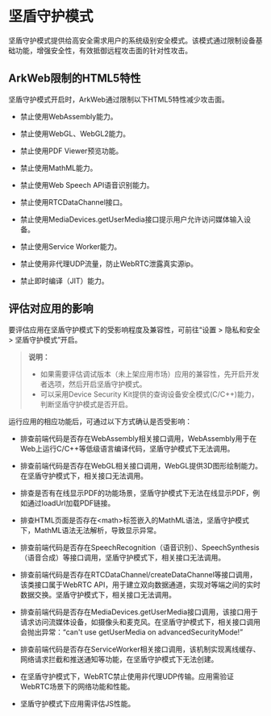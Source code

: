 # 坚盾守护模式
<!--Kit: ArkWeb-->
<!--Subsystem: Web-->
<!--Owner: @weixin_41848015-->
<!--Designer: @libing23232323-->
<!--Tester: @ghiker-->
<!--Adviser: @HelloShuo-->

坚盾守护模式提供给高安全需求用户的系统级别安全模式。该模式通过限制设备基础功能，增强安全性，有效抵御远程攻击面的针对性攻击。

## ArkWeb限制的HTML5特性

坚盾守护模式开启时，ArkWeb通过限制以下HTML5特性减少攻击面。

- 禁止使用WebAssembly能力。

- 禁止使用WebGL、WebGL2能力。

- 禁止使用PDF Viewer预览功能。

- 禁止使用MathML能力。

- 禁止使用Web Speech API语音识别能力。

- 禁止使用RTCDataChannel接口。

- 禁止使用MediaDevices.getUserMedia接口提示用户允许访问媒体输入设备。

- 禁止使用Service Worker能力。

- 禁止使用非代理UDP流量，防止WebRTC泄露真实源ip。

- 禁止即时编译（JIT）能力。

## 评估对应用的影响

要评估应用在坚盾守护模式下的受影响程度及兼容性，可前往“设置 > 隐私和安全 > 坚盾守护模式”开启。

<!--RP2--><!--RP2End-->

> **说明：**
>
> - 如果需要评估调试版本（未上架应用市场）应用的兼容性，先开启开发者选项，然后开启坚盾守护模式。
> - 可以采用Device Security Kit提供的<!--RP1-->查询设备安全模式(C/C++)能力<!--RP1End-->，判断坚盾守护模式是否开启。

运行应用的相应功能后，可通过以下方式确认是否受影响：

- 排查前端代码是否存在WebAssembly相关接口调用，WebAssembly用于在Web上运行C/C++等低级语言编译代码，坚盾守护模式下无法调用。

- 排查前端代码是否存在WebGL相关接口调用，WebGL提供3D图形绘制能力。在坚盾守护模式下，相关接口无法调用。

- 排查是否有在线显示PDF的功能场景，坚盾守护模式下无法在线显示PDF，例如通过loadUrl加载PDF链接。

- 排查HTML页面是否存在\<math>标签嵌入的MathML语法，坚盾守护模式下，MathML语法无法解析，导致显示异常。

- 排查前端代码是否存在SpeechRecognition（语音识别）、SpeechSynthesis（语音合成）等接口调用，坚盾守护模式下，相关接口无法调用。

- 排查前端代码是否存在RTCDataChannel/createDataChannel等接口调用，该类接口属于WebRTC API，用于建立双向数据通道，实现对等端之间的实时数据交换。坚盾守护模式下，相关接口无法调用。

- 排查前端代码是否存在MediaDevices.getUserMedia接口调用，该接口用于请求访问流媒体设备，如摄像头和麦克风。在坚盾守护模式下，相关接口调用会抛出异常：“can't use getUserMedia on advancedSecurityMode!”

- 排查前端代码是否存在ServiceWorker相关接口调用，该机制实现离线缓存、网络请求拦截和推送通知等功能，在坚盾守护模式下无法创建。

- 在坚盾守护模式下，WebRTC禁止使用非代理UDP传输。应用需验证WebRTC场景下的网络功能和性能。

- 坚盾守护模式下应用需评估JS性能。